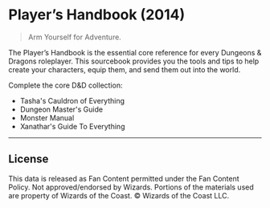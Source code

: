 # Player’s Handbook (2014)

> Arm Yourself for Adventure.

The Player’s Handbook is the essential core reference for every Dungeons & Dragons roleplayer. This sourcebook provides you the tools and tips to help create your characters, equip them, and send them out into the world.

Complete the core D&D collection:

* Tasha's Cauldron of Everything
* Dungeon Master's Guide
* Monster Manual
* Xanathar's Guide To Everything

---

## License

This data is released as Fan Content permitted under the Fan Content Policy. Not approved/endorsed by Wizards. Portions of the materials used are property of Wizards of the Coast. © Wizards of the Coast LLC.

